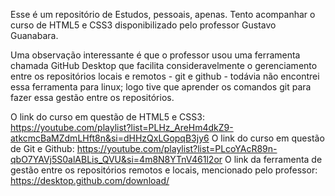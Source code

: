 Esse é um repositório de Estudos, pessoais, apenas.
Tento acompanhar o curso de HTML5 e CSS3 disponibilizado pelo professor Gustavo Guanabara.

Uma observação interessante é que o professor usou uma ferramenta chamada GitHub Desktop que facilita consideravelmente o gerenciamento entre os repositórios locais e remotos - git e github - todávia não encontrei essa ferramenta para linux; logo tive que aprender os comandos git para fazer essa gestão entre os repositórios.

O link do curso em questão de HTML5 e CSS3: https://youtube.com/playlist?list=PLHz_AreHm4dkZ9-atkcmcBaMZdmLHft8n&si=dHHzQxLGopqB3jy6
O link do curso em questão de Git e Github: https://youtube.com/playlist?list=PLcoYAcR89n-qbO7YAVj5S0alABLis_QVU&si=4m8N8YTnV461l2or
O link da ferramenta de gestão entre os repositórios remotos e locais, mencionado pelo professor: https://desktop.github.com/download/
